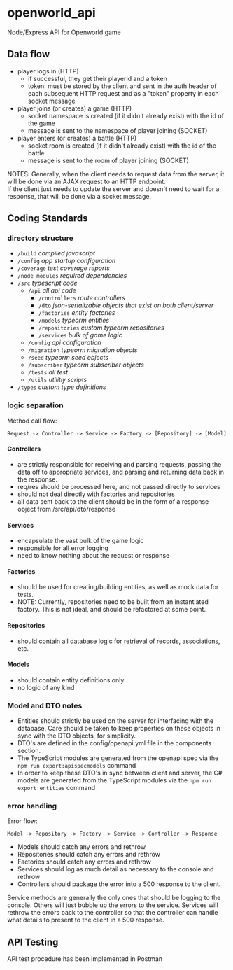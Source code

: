 # openworld_api

Node/Express API for Openworld game

## Data flow

- player logs in (HTTP)
  - if successful, they get their playerId and a token
  - token: must be stored by the client and sent in the auth header of each subsequent HTTP request and as a "token" property in each socket message
- player joins (or creates) a game (HTTP)
  - socket namespace is created (if it didn't already exist) with the id of the game
  - message is sent to the namespace of player joining (SOCKET)
- player enters (or creates) a battle (HTTP)
  - socket room is created (if it didn't already exist) with the id of the battle
  - message is sent to the room of player joining (SOCKET)

NOTES: Generally, when the client needs to request data from the server, it will be done via an AJAX request to an HTTP endpoint.  
If the client just needs to update the server and doesn't need to wait for a response, that will be done via a socket message.

## Coding Standards

### directory structure

- `/build` _compiled javascript_
- `/config` _app startup configuration_
- `/coverage` _test coverage reports_
- `/node_modules` _required dependencies_
- `/src` _typescript code_
  - `/api` _all api code_
    - `/controllers` _route controllers_
    - `/dto` _json-serializable objects that exist on both client/server_
    - `/factories` _entity factories_
    - `/models` _typeorm entities_
    - `/repositories` _custom typeorm repositories_
    - `/services` _bulk of game logic_
  - `/config` _api configuration_
  - `/migration` _typeorm migration objects_
  - `/seed` _typeorm seed objects_
  - `/subscriber` _typeorm subscriber objects_
  - `/tests` _all test_
  - `/utils` _utilitiy scripts_
- `/types` _custom type definitions_

### logic separation

Method call flow:

`Request -> Controller -> Service -> Factory -> [Repository] -> [Model]`

#### Controllers

- are strictly responsible for receiving and parsing requests, passing
  the data off to appropriate services, and parsing and returning data
  back in the response.
- req/res should be processed here, and not passed directly to services
- should not deal directly with factories and repositories
- all data sent back to the client should be in the form of a response
  object from /src/api/dto/response

#### Services

- encapsulate the vast bulk of the game logic
- responsible for all error logging
- need to know nothing about the request or response

#### Factories

- should be used for creating/building entities, as well as mock
  data for tests.
- NOTE: Currently, repositories need to be built from an instantiated
  factory. This is not ideal, and should be refactored at some point.

#### Repositories

- should contain all database logic for retrieval of records,
  associations, etc.

#### Models

- should contain entity definitions only
- no logic of any kind

### Model and DTO notes

- Entities should strictly be used on the server for interfacing with
  the database. Care should be taken to keep properties on these
  objects in sync with the DTO objects, for simplicity.
- DTO's are defined in the config/openapi.yml file in the components
  section.
- The TypeScript modules are generated from the openapi spec via the
  `npm run export:apispecmodels` command
- In order to keep these DTO's in sync between client and server, the
  C# models are generated from the TypeScript modules via the
  `npm run export:entities` command

### error handling

Error flow:

`Model -> Repository -> Factory -> Service -> Controller -> Response`

- Models should catch any errors and rethrow
- Repositories should catch any errors and rethrow
- Factories should catch any errors and rethrow
- Services should log as much detail as necessary to the console and rethrow
- Controllers should package the error into a 500 response to the client.

Service methods are generally the only ones that should be logging to the console. Others will just bubble up the errors to the service. Services will rethrow the errors back to the controller so that the controller can handle what details to present to the client in a 500 response.

## API Testing

API test procedure has been implemented in Postman
